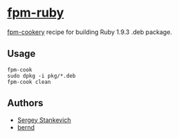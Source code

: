 [fpm-ruby](https://github.com/stankevich/fpm-ruby)
======

[fpm-cookery](https://github.com/bernd/fpm-cookery) recipe for building Ruby 1.9.3 .deb package.

## Usage

	fpm-cook
	sudo dpkg -i pkg/*.deb
	fpm-cook clean

## Authors

* [Sergey Stankevich](https://github.com/stankevich)
* [bernd](https://github.com/bernd)
